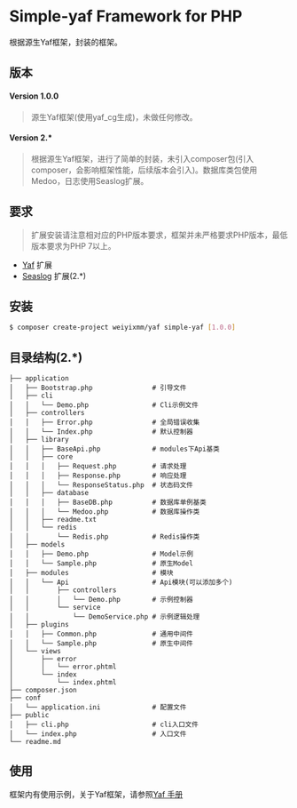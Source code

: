 
# Simple-yaf Framework for PHP 

根据源生Yaf框架，封装的框架。

## 版本

#### Version 1.0.0
> 源生Yaf框架(使用yaf_cg生成)，未做任何修改。

#### Version 2.*
> 根据源生Yaf框架，进行了简单的封装，未引入composer包(引入composer，会影响框架性能，后续版本会引入)。数据库类包使用Medoo，日志使用Seaslog扩展。

## 要求
> 扩展安装请注意相对应的PHP版本要求，框架并未严格要求PHP版本，最低版本要求为PHP 7以上。

- [Yaf](https://pecl.php.net/package/yaf) 扩展
- [Seaslog](https://pecl.php.net/package/seaslog) 扩展(2.*)

## 安装

```bash
$ composer create-project weiyixmm/yaf simple-yaf [1.0.0]
```

## 目录结构(2.*)

```
├── application
│   ├── Bootstrap.php               # 引导文件
│   ├── cli                        
│   │   └── Demo.php                # Cli示例文件
│   ├── controllers               
│   │   ├── Error.php               # 全局错误收集
│   │   └── Index.php               # 默认控制器
│   ├── library                    
│   │   ├── BaseApi.php             # modules下Api基类
│   │   ├── core                   
│   │   │   ├── Request.php         # 请求处理
│   │   │   ├── Response.php        # 响应处理
│   │   │   └── ResponseStatus.php  # 状态码文件
│   │   ├── database
│   │   │   ├── BaseDB.php          # 数据库单例基类
│   │   │   └── Medoo.php           # 数据库操作类
│   │   ├── readme.txt
│   │   └── redis
│   │       └── Redis.php           # Redis操作类
│   ├── models
│   │   ├── Demo.php                # Model示例
│   │   └── Sample.php              # 原生Model
│   ├── modules                     # 模块
│   │   └── Api                     # Api模块(可以添加多个) 
│   │       ├── controllers
│   │       │   └── Demo.php        # 示例控制器
│   │       └── service
│   │           └── DemoService.php # 示例逻辑处理
│   ├── plugins
│   │   ├── Common.php              # 通用中间件
│   │   └── Sample.php              # 原生中间件
│   └── views
│       ├── error
│       │   └── error.phtml
│       └── index
│           └── index.phtml
├── composer.json
├── conf
│   └── application.ini             # 配置文件
├── public
│   ├── cli.php                     # cli入口文件
│   └── index.php                   # 入口文件
└── readme.md
```

## 使用
框架内有使用示例，关于Yaf框架，请参照[Yaf 手册](https://www.laruence.com/manual/index.html)
